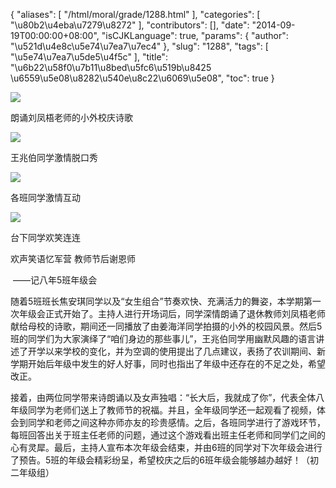 {
    "aliases": [
        "/html/moral/grade/1288.html"
    ],
    "categories": [
        "\u80b2\u4eba\u7279\u8272"
    ],
    "contributors": [],
    "date": "2014-09-19T00:00:00+08:00",
    "isCJKLanguage": true,
    "params": {
        "author": "\u521d\u4e8c\u5e74\u7ea7\u7ec4"
    },
    "slug": "1288",
    "tags": [
        "\u5e74\u7ea7\u5de5\u4f5c"
    ],
    "title": "\u6b22\u58f0\u7b11\u8bed\u5fc6\u519b\u8425 \u6559\u5e08\u8282\u540e\u8c22\u6069\u5e08",
    "toc": true
}

![](https://cdn.tfls.online/mirror/full/2f717555c9f704b5af42411e3891a8658d162faf.jpg)




朗诵刘凤梧老师的小外校庆诗歌




![](http://www.tfls.cn/images/140919/1-14091Z93013N8.JPG)




王兆伯同学激情脱口秀




![](http://www.tfls.cn/images/140919/1-14091Z93012U4.JPG)




各班同学激情互动




![](https://cdn.tfls.online/mirror/full/24af38f0d9d026b56e917c1dbd5e4c9ad5414391.jpg)




台下同学欢笑连连




  





欢声笑语忆军营 教师节后谢恩师




 ——记八年5班年级会




随着5班班长焦安琪同学以及“女生组合”节奏欢快、充满活力的舞姿，本学期第一次年级会正式开始了。主持人进行开场词后，同学深情朗诵了退休教师刘凤梧老师献给母校的诗歌，期间还一同播放了由姜海洋同学拍摄的小外的校园风景。然后5班的同学们为大家演绎了“咱们身边的那些事儿”，王兆伯同学用幽默风趣的语言讲述了开学以来学校的变化，并为空调的使用提出了几点建议，表扬了农训期间、新学期开始后年级中发生的好人好事，同时也指出了年级中还存在的不足之处，希望改正。




接着，由两位同学带来诗朗诵以及女声独唱：“长大后，我就成了你”，代表全体八年级同学为老师们送上了教师节的祝福。并且，全年级同学还一起观看了视频，体会到同学和老师之间这种亦师亦友的珍贵感情。之后，各班同学进行了游戏环节，每班回答出关于班主任老师的问题，通过这个游戏看出班主任老师和同学们之间的心有灵犀。最后，主持人宣布本次年级会结束，并由6班的同学对下次年级会进行了预告。5班的年级会精彩纷呈，希望校庆之后的6班年级会能够越办越好！（初二年级组）




  



